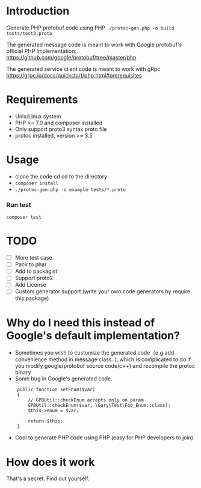 # Introduction 
Generate PHP protobuf code using PHP
`./protoc-gen.php -o build tests/test3.proto`

The generated message code is meant to work with Google protobuf's official PHP implementation:
https://github.com/google/protobuf/tree/master/php

The generated service client code is meant to  work with gRpc
https://grpc.io/docs/quickstart/php.html#prerequisites

# Requirements
- Unix/Linux system
- PHP >= 7.0 and composer installed
- Only support proto3 syntax proto file
- protoc installed, version >= 3.5

# Usage
- clone the code cd cd to the directory
- `composer install`
- `./protoc-gen.php -o example tests/*.proto`

### Run test
`composer test`

# TODO
- [ ] More test case
- [ ] Pack to phar
- [ ] Add to packagist
- [ ] Support proto2
- [ ] Add License
- [ ] Custom generator support (write your own code generators by require this package)

# Why do I need this instead of Google's default implementation?
- Sometimes you wish to customize the generated code（e.g add convenience method in message class..),
which is complicated to do if you modify google/protobuf source code(c++) and recompile the protoc binary
- Some bug in Google's generated code.
```
    public function setEnum($var)
    {
        // GPBUtil::checkEnum accepts only on param
        GPBUtil::checkEnum($var, \Gary\Test\Foo_Enum::class); 
        $this->enum = $var;
        
        return $this;
    }
```
- Cool to generate PHP code using PHP (easy for PHP developers to join).

# How does it work
That's a secret. Find out yourself.
